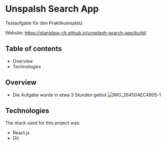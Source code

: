 # Unspalsh Search App
Testaufgabe für den Praktikumsplatz

Website: https://stanislaw-ch.github.io/unsplash-search-app/build/

## Table of contents
- Overview
- Technologies

## Overview
- Die Aufgabe wurde in etwa 3 Stunden gelöst
![IMG_26450AEC4905-1](https://user-images.githubusercontent.com/57729597/202172742-27ca5374-fb60-4767-bfd7-3989c7b628e6.jpeg)

## Technologies
The stack used for this project was:
- React.js
- Git
